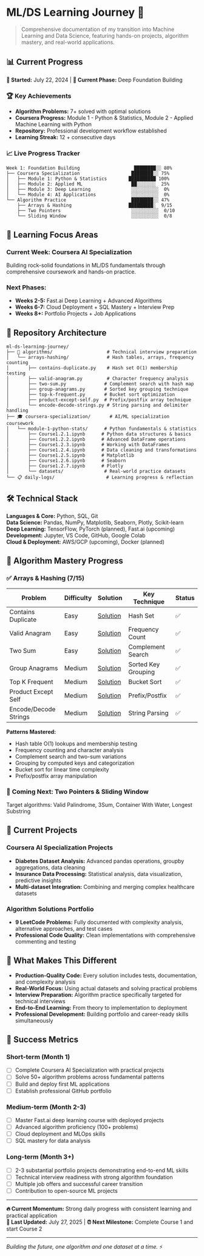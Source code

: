 # ML/DS Learning Journey 🚀

> Comprehensive documentation of my transition into Machine Learning and Data Science, featuring hands-on projects, algorithm mastery, and real-world applications.

## 📊 Current Progress

**📅 Started:** July 22, 2024 | **📍 Current Phase:** Deep Foundation Building  

### 🏆 Key Achievements
- **Algorithm Problems:** 7+ solved with optimal solutions
- **Coursera Progress:** Module 1 - Python & Statistics, Module 2 - Applied Machine Learning with Python
- **Repository:** Professional development workflow established
- **Learning Streak:** 12 + consecutive days 

### 📈 Live Progress Tracker
```
Week 1: Foundation Building                    ████████░░ 80%
├── Coursera Specialization                   ████████░░ 75%
│   ├── Module 1: Python & Statistics        ██████████ 100%
│   ├── Module 2: Applied ML                  ██░░░░░░░  25%
│   ├── Module 3: Deep Learning               ░░░░░░░░░░  0%
│   └── Module 4: AI Applications             ░░░░░░░░░░  0%
└── Algorithm Practice                        ████████░░ 47%
    ├── Arrays & Hashing                     █████████░  9/15
    ├── Two Pointers                          ░░░░░░░░░░  0/10
    └── Sliding Window                        ░░░░░░░░░░  0/8
```

## 🔬 Learning Focus Areas

### **Current Week: Coursera AI Specialization**
Building rock-solid foundations in ML/DS fundamentals through comprehensive coursework and hands-on practice.

### **Next Phases:**
- **Weeks 2-5:** Fast.ai Deep Learning + Advanced Algorithms
- **Weeks 6-7:** Cloud Deployment + SQL Mastery + Interview Prep
- **Weeks 8+:** Portfolio Projects + Job Applications

## 📂 Repository Architecture

```
ml-ds-learning-journey/
├── 🧮 algorithms/                    # Technical interview preparation
│   └── arrays-hashing/              # Hash tables, arrays, frequency counting
│       ├── contains-duplicate.py    # Hash set O(1) membership testing
│       ├── valid-anagram.py         # Character frequency analysis
│       ├── two-sum.py              # Complement search with hash map
│       ├── group-anagrams.py       # Sorted key grouping technique
│       ├── top-k-frequent.py       # Bucket sort optimization
│       ├── product-except-self.py  # Prefix/postfix array technique
│       └── encode-decode-strings.py # String parsing and delimiter handling
├── 🎓 coursera-specialization/       # AI/ML specialization coursework
│   └── module-1-python-stats/      # Python fundamentals & statistics
│       ├── Course1.2.1.ipynb      # Python data structures & basics
│       ├── Course1.2.2.ipynb      # Advanced DataFrame operations
│       ├── Course1.2.3.ipynb      # Working with DataFrames
|       ├── Course1.2.4.ipynb      # Data cleaning and transformations
│       ├── Course1.2.5.ipynb      # Matplotlib
│       ├── Course1.2.6.ipynb      # Seaborn
│       ├── Course1.2.7.ipynb      # Plotly
│       └── datasets/               # Real-world practice datasets
└── 📋 daily-logs/                   # Learning progress & reflection
```

## 🛠 Technical Stack

**Languages & Core:** Python, SQL, Git  
**Data Science:** Pandas, NumPy, Matplotlib, Seaborn, Plotly, Scikit-learn  
**Deep Learning:** TensorFlow, PyTorch (planned), Fast.ai (upcoming)  
**Development:** Jupyter, VS Code, GitHub, Google Colab  
**Cloud & Deployment:** AWS/GCP (upcoming), Docker (planned)  

## 🎯 Algorithm Mastery Progress

### ✅ **Arrays & Hashing (7/15)**
| Problem | Difficulty | Solution | Key Technique | Status |
|---------|------------|----------|---------------|--------|
| Contains Duplicate | Easy | [Solution](./algorithms/arrays-hashing/contains-duplicate.py) | Hash Set | ✅ |
| Valid Anagram | Easy | [Solution](./algorithms/arrays-hashing/valid-anagram.py) | Frequency Count | ✅ |
| Two Sum | Easy | [Solution](./algorithms/arrays-hashing/two-sum.py) | Complement Search | ✅ |
| Group Anagrams | Medium | [Solution](./algorithms/arrays-hashing/group-anagrams.py) | Sorted Key Grouping | ✅ |
| Top K Frequent | Medium | [Solution](./algorithms/arrays-hashing/top-k-frequent.py) | Bucket Sort | ✅ |
| Product Except Self | Medium | [Solution](./algorithms/arrays-hashing/product-except-self.py) | Prefix/Postfix | ✅ |
| Encode/Decode Strings | Medium | [Solution](./algorithms/arrays-hashing/encode-decode-strings.py) | String Parsing | ✅ |

**Patterns Mastered:**
- Hash table O(1) lookups and membership testing
- Frequency counting and character analysis  
- Complement search and two-sum variations
- Grouping by computed keys and categorization
- Bucket sort for linear time complexity
- Prefix/postfix array manipulation

### 🎯 **Coming Next: Two Pointers & Sliding Window**
Target algorithms: Valid Palindrome, 3Sum, Container With Water, Longest Substring

## 🚀 Current Projects

### **Coursera AI Specialization Projects**
- **Diabetes Dataset Analysis:** Advanced pandas operations, groupby aggregations, data cleaning
- **Insurance Data Processing:** Statistical analysis, data visualization, predictive insights
- **Multi-dataset Integration:** Combining and merging complex healthcare datasets

### **Algorithm Solutions Portfolio**
- **9 LeetCode Problems:** Fully documented with complexity analysis, alternative approaches, and test cases
- **Professional Code Quality:** Clean implementations with comprehensive commenting and testing

## 🌟 What Makes This Different

- **Production-Quality Code:** Every solution includes tests, documentation, and complexity analysis
- **Real-World Focus:** Using actual datasets and solving practical problems
- **Interview Preparation:** Algorithm practice specifically targeted for technical interviews
- **End-to-End Learning:** From theory to implementation to deployment
- **Professional Development:** Building portfolio and career-ready skills simultaneously

## 🎯 Success Metrics

### **Short-term (Month 1)**
- [ ] Complete Coursera AI Specialization with practical projects
- [ ] Solve 50+ algorithm problems across fundamental patterns
- [ ] Build and deploy first ML applications
- [ ] Establish professional GitHub portfolio

### **Medium-term (Month 2-3)**  
- [ ] Master Fast.ai deep learning course with deployed projects
- [ ] Advanced algorithm proficiency (100+ problems)
- [ ] Cloud deployment and MLOps skills
- [ ] SQL mastery for data analysis

### **Long-term (Month 3+)**
- [ ] 2-3 substantial portfolio projects demonstrating end-to-end ML skills
- [ ] Technical interview readiness with strong algorithm foundation  
- [ ] Multiple job offers and successful career transition
- [ ] Contribution to open-source ML projects

---

**🔥 Current Momentum:** Strong daily progress with consistent learning and practical application  
**📅 Last Updated:** July 27, 2025 | **⏰ Next Milestone:** Complete Course 1 and start Course 2

---

*Building the future, one algorithm and one dataset at a time.* ⚡
